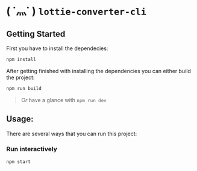 # ( ˙灬˙ ) `lottie-converter-cli`

## Getting Started

First you have to install the dependecies:

```bash
npm install
```
After getting finished with installing the dependencies you can either build the project:
```bash
npm run build
```
> _Or_ have a glance with `npm run dev`


## Usage:

There are several ways that you can run this project:

### Run interactively 

```bash
npm start
```

